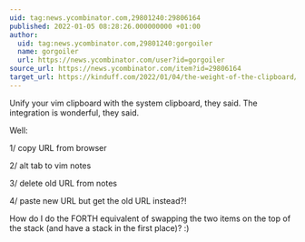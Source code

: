 ```yaml
---
uid: tag:news.ycombinator.com,29801240:29806164
published: 2022-01-05 08:28:26.000000000 +01:00
author:
  uid: tag:news.ycombinator.com,29801240:gorgoiler
  name: gorgoiler
  url: https://news.ycombinator.com/user?id=gorgoiler
source_url: https://news.ycombinator.com/item?id=29806164
target_url: https://kinduff.com/2022/01/04/the-weight-of-the-clipboard/
---
```


Unify your vim clipboard with the system clipboard, they said.  The integration is wonderful, they said.

Well:

1/ copy URL from browser

2/ alt tab to vim notes

3/ delete old URL from notes

4/ paste new URL but get the old URL instead?!

How do I do the FORTH equivalent of swapping the two items on the top of the stack (and have a stack in the first place)?  :)